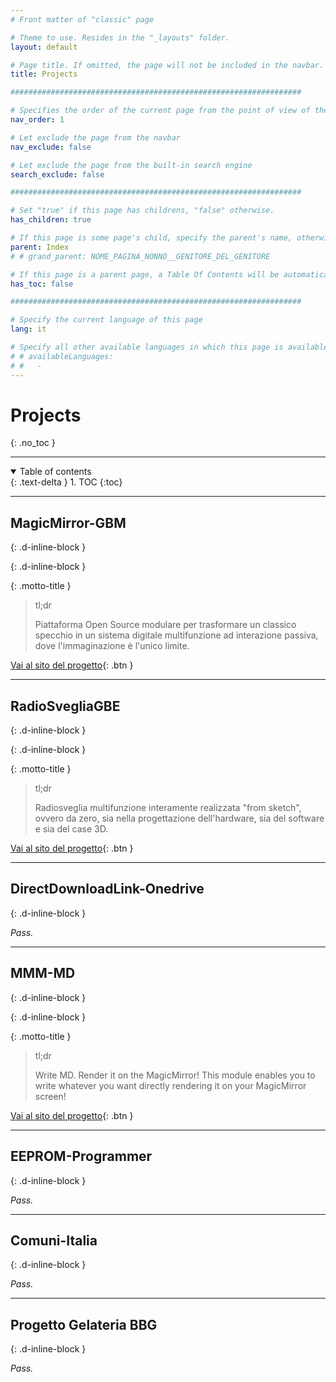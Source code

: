 ```yaml
---
# Front matter of "classic" page

# Theme to use. Resides in the "_layouts" folder.
layout: default

# Page title. If omitted, the page will not be included in the navbar.
title: Projects

#################################################################

# Specifies the order of the current page from the point of view of the navbar. Can have repetition in the numbers, for parent-child hierarchies.
nav_order: 1

# Let exclude the page from the navbar
nav_exclude: false

# Let exclude the page from the built-in search engine
search_exclude: false

#################################################################

# Set "true" if this page has childrens, "false" otherwise.
has_children: true

# If this page is some page's child, specify the parent's name, otherwise comment out the option. If this page is some page's grandchild, specify grandparent's name, otherwise comment out the option.
parent: Index
# # grand_parent: NOME_PAGINA_NONNO__GENITORE_DEL_GENITORE

# If this page is a parent page, a Table Of Contents will be automatically generated containing all related child pages. Use the option below to disable this functionality. Should always be set to "false".
has_toc: false

#################################################################

# Specify the current language of this page
lang: it

# Specify all other available languages in which this page is available. If there's no other language in addition to "lang", comment out this option.
# # availableLanguages:
# #   - 
---
```


# Projects
{: .no_toc }

---

<!-- Table of contents -->
<details open markdown="block">
  <summary>
    Table of contents
  </summary>
  {: .text-delta }
1. TOC
{:toc}
</details>

---

## MagicMirror-GBM
{: .d-inline-block }

<div id="projects-label-1"></div>
{: .d-inline-block }

<script type="module">
  selfsustainable_fill_labels_state("projects-label-1");
</script>

<div id="projects-label-2"></div>

<script type="module">
  selfsustainable_fill_labels_state("projects-label-2");
</script>

{: .motto-title }
> <p class="blockquote-title-fixer-purple">tl;dr</p>
>
> Piattaforma Open Source modulare per trasformare un classico specchio in un sistema digitale multifunzione ad interazione passiva, dove l'immaginazione è l'unico limite.

[Vai al sito del progetto](https://andreagrandieri.github.io/MagicMirror-GBM/it/){: .btn }

---

## RadioSvegliaGBE
{: .d-inline-block }

<div id="projects-label-1"></div>
{: .d-inline-block }

<script type="module">
  selfsustainable_fill_labels_state("projects-label-1");
</script>

<div id="projects-label-2"></div>

<script type="module">
  selfsustainable_fill_labels_state("projects-label-2");
</script>

{: .motto-title }
> <p class="blockquote-title-fixer-purple">tl;dr</p>
>
> Radiosveglia multifunzione interamente realizzata "from sketch", ovvero da zero, sia nella progettazione dell'hardware, sia del software e sia del case 3D.

[Vai al sito del progetto](https://andreagrandieri.github.io/RadioSvegliaGBE/it/){: .btn }

---

## DirectDownloadLink-Onedrive
{: .d-inline-block }

<div id="projects-label-4"></div>

<script type="module">
  selfsustainable_fill_labels_state("projects-label-4");
</script>

_Pass._

---

## MMM-MD
{: .d-inline-block }

<div id="legenda-labels-label-3"></div>
{: .d-inline-block }

<script type="module">
  selfsustainable_fill_labels_state("legenda-labels-label-3");
</script>

<div id="projects-label-2"></div>

<script type="module">
  selfsustainable_fill_labels_state("projects-label-2");
</script>

{: .motto-title }
> <p class="blockquote-title-fixer-purple">tl;dr</p>
>
> Write MD. Render it on the MagicMirror!
> This module enables you to write whatever you want directly rendering it on your MagicMirror screen!

[Vai al sito del progetto](https://andreagrandieri.github.io/MMM-MD/en/){: .btn }

---

## EEPROM-Programmer
{: .d-inline-block }

<div id="projects-label-6"></div>

<script type="module">
  selfsustainable_fill_labels_state("projects-label-6");
</script>

_Pass._

---

## Comuni-Italia
{: .d-inline-block }

<div id="projects-label-7"></div>

<script type="module">
  selfsustainable_fill_labels_state("projects-label-7");
</script>

_Pass._

---

## Progetto Gelateria BBG
{: .d-inline-block }

<div id="projects-label-8"></div>

<script type="module">
  selfsustainable_fill_labels_state("projects-label-8");
</script>

_Pass._
